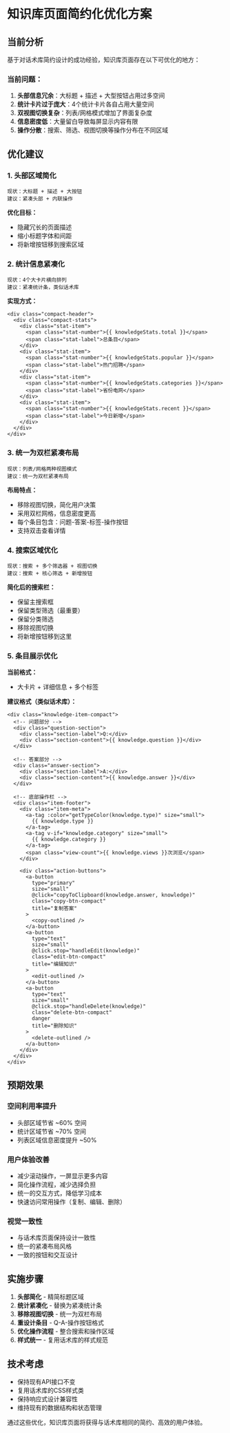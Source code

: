 # 知识库页面简约化优化方案

## 当前分析

基于对话术库简约设计的成功经验，知识库页面存在以下可优化的地方：

### 当前问题：
1. **头部信息冗余**：大标题 + 描述 + 大型按钮占用过多空间
2. **统计卡片过于庞大**：4个统计卡片各自占用大量空间
3. **双视图切换复杂**：列表/网格模式增加了界面复杂度
4. **信息密度低**：大量留白导致每屏显示内容有限
5. **操作分散**：搜索、筛选、视图切换等操作分布在不同区域

## 优化建议

### 1. 头部区域简化
```
现状：大标题 + 描述 + 大按钮
建议：紧凑头部 + 内联操作
```

**优化目标：**
- 隐藏冗长的页面描述
- 缩小标题字体和间距
- 将新增按钮移到搜索区域

### 2. 统计信息紧凑化
```
现状：4个大卡片横向排列
建议：紧凑统计条，类似话术库
```

**实现方式：**
```vue
<div class="compact-header">
  <div class="compact-stats">
    <div class="stat-item">
      <span class="stat-number">{{ knowledgeStats.total }}</span>
      <span class="stat-label">总条目</span>
    </div>
    <div class="stat-item">
      <span class="stat-number">{{ knowledgeStats.popular }}</span>
      <span class="stat-label">热门招聘</span>
    </div>
    <div class="stat-item">
      <span class="stat-number">{{ knowledgeStats.categories }}</span>
      <span class="stat-label">省份电网</span>
    </div>
    <div class="stat-item">
      <span class="stat-number">{{ knowledgeStats.recent }}</span>
      <span class="stat-label">今日新增</span>
    </div>
  </div>
</div>
```

### 3. 统一为双栏紧凑布局
```
现状：列表/网格两种视图模式
建议：统一为双栏紧凑布局
```

**布局特点：**
- 移除视图切换，简化用户决策
- 采用双栏网格，信息密度更高
- 每个条目包含：问题-答案-标签-操作按钮
- 支持双击查看详情

### 4. 搜索区域优化
```
现状：搜索 + 多个筛选器 + 视图切换
建议：搜索 + 核心筛选 + 新增按钮
```

**简化后的搜索栏：**
- 保留主搜索框
- 保留类型筛选（最重要）
- 保留分类筛选
- 移除视图切换
- 将新增按钮移到这里

### 5. 条目展示优化

**当前格式：**
- 大卡片 + 详细信息 + 多个标签

**建议格式（类似话术库）：**
```vue
<div class="knowledge-item-compact">
  <!-- 问题部分 -->
  <div class="question-section">
    <div class="section-label">Q:</div>
    <div class="section-content">{{ knowledge.question }}</div>
  </div>
  
  <!-- 答案部分 -->
  <div class="answer-section">
    <div class="section-label">A:</div>
    <div class="section-content">{{ knowledge.answer }}</div>
  </div>
  
  <!-- 底部操作栏 -->
  <div class="item-footer">
    <div class="item-meta">
      <a-tag :color="getTypeColor(knowledge.type)" size="small">
        {{ knowledge.type }}
      </a-tag>
      <a-tag v-if="knowledge.category" size="small">
        {{ knowledge.category }}
      </a-tag>
      <span class="view-count">{{ knowledge.views }}次浏览</span>
    </div>
    
    <div class="action-buttons">
      <a-button 
        type="primary" 
        size="small" 
        @click="copyToClipboard(knowledge.answer, knowledge)"
        class="copy-btn-compact"
        title="复制答案"
      >
        <copy-outlined />
      </a-button>
      <a-button 
        type="text" 
        size="small" 
        @click.stop="handleEdit(knowledge)"
        class="edit-btn-compact"
        title="编辑知识"
      >
        <edit-outlined />
      </a-button>
      <a-button 
        type="text" 
        size="small" 
        @click.stop="handleDelete(knowledge)"
        class="delete-btn-compact"
        danger
        title="删除知识"
      >
        <delete-outlined />
      </a-button>
    </div>
  </div>
</div>
```

## 预期效果

### 空间利用率提升
- 头部区域节省 ~60% 空间
- 统计区域节省 ~70% 空间  
- 列表区域信息密度提升 ~50%

### 用户体验改善
- 减少滚动操作，一屏显示更多内容
- 简化操作流程，减少选择负担
- 统一的交互方式，降低学习成本
- 快速访问常用操作（复制、编辑、删除）

### 视觉一致性
- 与话术库页面保持设计一致性
- 统一的紧凑布局风格
- 一致的按钮和交互设计

## 实施步骤

1. **头部简化** - 精简标题区域
2. **统计紧凑化** - 替换为紧凑统计条
3. **移除视图切换** - 统一为双栏布局
4. **重设计条目** - Q-A-操作按钮格式
5. **优化操作流程** - 整合搜索和操作区域
6. **样式统一** - 复用话术库的样式规范

## 技术考虑

- 保持现有API接口不变
- 复用话术库的CSS样式类
- 保持响应式设计兼容性
- 维持现有的数据结构和状态管理

通过这些优化，知识库页面将获得与话术库相同的简约、高效的用户体验。